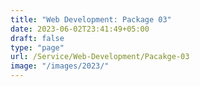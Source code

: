 ```yaml
---
title: "Web Development: Package 03"
date: 2023-06-02T23:41:49+05:00
draft: false
type: "page"
url: /Service/Web-Development/Pacakge-03
image: "/images/2023/"
---
```

